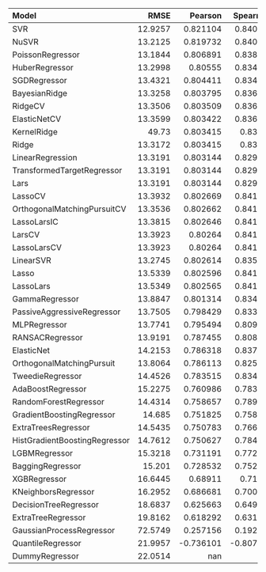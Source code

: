 | Model                         |    RMSE |    Pearson |   Spearman |   Time Taken |
|:------------------------------|--------:|-----------:|-----------:|-------------:|
| SVR                           | 12.9257 |   0.821104 |   0.840326 |   0.0114079  |
| NuSVR                         | 13.2125 |   0.819732 |   0.840948 |   0.0106661  |
| PoissonRegressor              | 13.1844 |   0.806891 |   0.838016 |   0.027118   |
| HuberRegressor                | 13.2998 |   0.80555  |   0.834461 |   0.00759292 |
| SGDRegressor                  | 13.4321 |   0.804411 |   0.834669 |   0.00345707 |
| BayesianRidge                 | 13.3258 |   0.803795 |   0.836209 |   0.00291705 |
| RidgeCV                       | 13.3506 |   0.803509 |   0.836475 |   0.00373578 |
| ElasticNetCV                  | 13.3599 |   0.803422 |   0.836446 |   0.017261   |
| KernelRidge                   | 49.73   |   0.803415 |   0.83304  |   0.37241    |
| Ridge                         | 13.3172 |   0.803415 |   0.83304  |   0.00280905 |
| LinearRegression              | 13.3191 |   0.803144 |   0.829456 |   0.00274992 |
| TransformedTargetRegressor    | 13.3191 |   0.803144 |   0.829456 |   0.00294924 |
| Lars                          | 13.3191 |   0.803144 |   0.829456 |   0.0214522  |
| LassoCV                       | 13.3932 |   0.802669 |   0.841244 |   0.018537   |
| OrthogonalMatchingPursuitCV   | 13.3536 |   0.802662 |   0.841244 |   0.00420785 |
| LassoLarsIC                   | 13.3815 |   0.802646 |   0.841244 |   0.00345707 |
| LarsCV                        | 13.3923 |   0.80264  |   0.841244 |   0.0275509  |
| LassoLarsCV                   | 13.3923 |   0.80264  |   0.841244 |   0.00508833 |
| LinearSVR                     | 13.2745 |   0.802614 |   0.835972 |   0.00289106 |
| Lasso                         | 13.5339 |   0.802596 |   0.841244 |   0.00416017 |
| LassoLars                     | 13.5349 |   0.802565 |   0.841244 |   0.00282526 |
| GammaRegressor                | 13.8847 |   0.801314 |   0.834432 |   0.00454593 |
| PassiveAggressiveRegressor    | 13.7505 |   0.798429 |   0.833839 |   0.00301886 |
| MLPRegressor                  | 13.7741 |   0.795494 |   0.809108 |   0.259384   |
| RANSACRegressor               | 13.9191 |   0.787455 |   0.808841 |   0.0144269  |
| ElasticNet                    | 14.2153 |   0.786318 |   0.837749 |   0.00267386 |
| OrthogonalMatchingPursuit     | 13.8064 |   0.786113 |   0.825813 |   0.00269127 |
| TweedieRegressor              | 14.4526 |   0.783515 |   0.834076 |   0.00477719 |
| AdaBoostRegressor             | 15.2275 |   0.760986 |   0.783959 |   0.0472591  |
| RandomForestRegressor         | 14.4314 |   0.758657 |   0.789885 |   0.279203   |
| GradientBoostingRegressor     | 14.685  |   0.751825 |   0.758382 |   0.168331   |
| ExtraTreesRegressor           | 14.5435 |   0.750783 |   0.766398 |   0.0972931  |
| HistGradientBoostingRegressor | 14.7612 |   0.750627 |   0.784672 |   3.88466    |
| LGBMRegressor                 | 15.3218 |   0.731191 |   0.772884 |   0.316816   |
| BaggingRegressor              | 15.201  |   0.728532 |   0.752921 |   0.0208199  |
| XGBRegressor                  | 16.6445 |   0.68911  |   0.71809  |   0.454797   |
| KNeighborsRegressor           | 16.2952 |   0.686681 |   0.700703 |   0.00298786 |
| DecisionTreeRegressor         | 18.6837 |   0.625663 |   0.649315 |   0.00479889 |
| ExtraTreeRegressor            | 19.8162 |   0.618292 |   0.631533 |   0.0031538  |
| GaussianProcessRegressor      | 72.5749 |   0.257156 |   0.192803 |   0.0652649  |
| QuantileRegressor             | 21.9957 |  -0.736101 |  -0.807419 |  16.8425     |
| DummyRegressor                | 22.0514 | nan        | nan        |   0.0021832  |